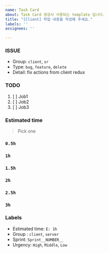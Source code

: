 ```yaml
---
name: Task Card
about: Task Card 생성시 사용되는 template 입니다.
title: "[Client] 작업 내용을 작성해 주세요."
labels: ''
assignees: ''

---
```


### ISSUE
- Group:  `client`,  `sr`
- Type: `bug`, `feature`, `delete`
- Detail: fix actions from client redux

### TODO
1. [ ] Job1
2. [ ] Job2
3. [ ] Job3

### Estimated time
> Pick one
### `0.5h`
### `1h`
### `1.5h`
### `2h`
### `2.5h`
### `3h`

### Labels
- Estimated time: `E: 1h`
- Group : `client`, `server`
- Sprint: `Sprint__NUMBER__`
- Urgency: `High`, `Middle`, `Low`
